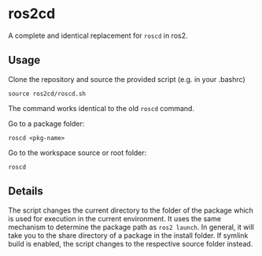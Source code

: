 # ros2cd
A complete and identical replacement for `roscd` in ros2.

## Usage
Clone the repository and source the provided script (e.g. in your .bashrc)
```
source ros2cd/roscd.sh
```

The command works identical to the old `roscd` command.

Go to a package folder:
```
roscd <pkg-name>
```
Go to the workspace source or root folder:
```
roscd
````

## Details
The script changes the current directory to the folder of the package which is used for execution in the current environment. It uses the same mechanism to determine the package path as `ros2 launch`. In general, it will take you to the share directory of a package in the install folder. If symlink build is enabled, the script changes to the respective source folder instead.


